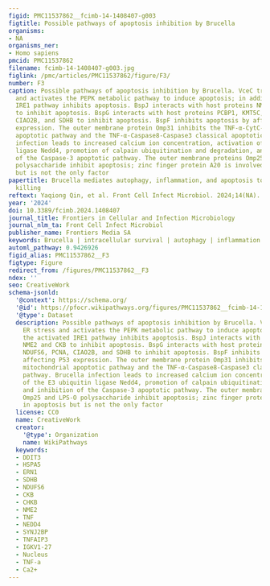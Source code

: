 ```yaml
---
figid: PMC11537862__fcimb-14-1408407-g003
figtitle: Possible pathways of apoptosis inhibition by Brucella
organisms:
- NA
organisms_ner:
- Homo sapiens
pmcid: PMC11537862
filename: fcimb-14-1408407-g003.jpg
figlink: /pmc/articles/PMC11537862/figure/F3/
number: F3
caption: Possible pathways of apoptosis inhibition by Brucella. VceC triggers ER stress
  and activates the PEPK metabolic pathway to induce apoptosis; in addition, the activated
  IRE1 pathway inhibits apoptosis. BspJ interacts with host proteins NME2 and CKB
  to inhibit apoptosis. BspG interacts with host proteins PCBP1, KMT5C, NDUFS6, PCNA,
  CIAO2B, and SDHB to inhibit apoptosis. BspF inhibits apoptosis by affecting P53
  expression. The outer membrane protein Omp31 inhibits the TNF-α-CytC-Caspase9 mitochondrial
  apoptotic pathway and the TNF-α-Caspase8-Caspase3 classical apoptotic pathway. Brucella
  infection leads to increased calcium ion concentration, activation of the E3 ubiquitin
  ligase Nedd4, promotion of calpain ubiquitination and degradation, and inhibition
  of the Caspase-3 apoptotic pathway. The outer membrane proteins Omp25 and LPS-O
  polysaccharide inhibit apoptosis; zinc finger protein A20 is involved in apoptosis
  but is not the only factor
papertitle: Brucella mediates autophagy, inflammation, and apoptosis to escape host
  killing
reftext: Yaqiong Qin, et al. Front Cell Infect Microbiol. 2024;14(NA).
year: '2024'
doi: 10.3389/fcimb.2024.1408407
journal_title: Frontiers in Cellular and Infection Microbiology
journal_nlm_ta: Front Cell Infect Microbiol
publisher_name: Frontiers Media SA
keywords: Brucella | intracellular survival | autophagy | inflammation | apoptosis
automl_pathway: 0.9426926
figid_alias: PMC11537862__F3
figtype: Figure
redirect_from: /figures/PMC11537862__F3
ndex: ''
seo: CreativeWork
schema-jsonld:
  '@context': https://schema.org/
  '@id': https://pfocr.wikipathways.org/figures/PMC11537862__fcimb-14-1408407-g003.html
  '@type': Dataset
  description: Possible pathways of apoptosis inhibition by Brucella. VceC triggers
    ER stress and activates the PEPK metabolic pathway to induce apoptosis; in addition,
    the activated IRE1 pathway inhibits apoptosis. BspJ interacts with host proteins
    NME2 and CKB to inhibit apoptosis. BspG interacts with host proteins PCBP1, KMT5C,
    NDUFS6, PCNA, CIAO2B, and SDHB to inhibit apoptosis. BspF inhibits apoptosis by
    affecting P53 expression. The outer membrane protein Omp31 inhibits the TNF-α-CytC-Caspase9
    mitochondrial apoptotic pathway and the TNF-α-Caspase8-Caspase3 classical apoptotic
    pathway. Brucella infection leads to increased calcium ion concentration, activation
    of the E3 ubiquitin ligase Nedd4, promotion of calpain ubiquitination and degradation,
    and inhibition of the Caspase-3 apoptotic pathway. The outer membrane proteins
    Omp25 and LPS-O polysaccharide inhibit apoptosis; zinc finger protein A20 is involved
    in apoptosis but is not the only factor
  license: CC0
  name: CreativeWork
  creator:
    '@type': Organization
    name: WikiPathways
  keywords:
  - DDIT3
  - HSPA5
  - ERN1
  - SDHB
  - NDUFS6
  - CKB
  - CHKB
  - NME2
  - TNF
  - NEDD4
  - SYNJ2BP
  - TNFAIP3
  - IGKV1-27
  - Nucleus
  - TNF-a
  - Ca2+
---
```

